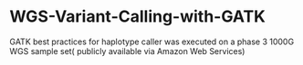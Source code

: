 # WGS-Variant-Calling-with-GATK
GATK best practices for haplotype caller was executed on a phase 3 1000G WGS sample set( publicly available via Amazon Web Services)
